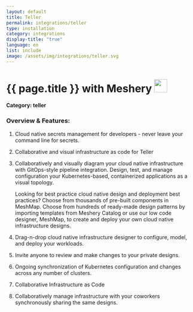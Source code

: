 ```yaml
---
layout: default
title: Teller
permalink: integrations/teller
type: installation
category: integrations
display-title: "true"
language: en
list: include
image: /assets/img/integrations/teller.svg
---
```


<h1>{{ page.title }} with Meshery <img src="{{ page.image }}" style="width: 35px; height: 35px;" /></h1>


#### Category: teller

### Overview & Features:
1. Cloud native secrets management for developers - never leave your command line for secrets.

2. Collaborative and visual infrastructure as code for Teller

4. 
    Collaboratively and visually diagram your cloud native infrastructure with GitOps-style pipeline integration. Design, test, and manage configuration your Kubernetes-based, containerized applications as a visual topology.



    Looking for best practice cloud native design and deployment best practices? Choose from thousands of pre-built components in MeshMap. Choose from hundreds of ready-made design patterns by importing templates from Meshery Catalog or use our low code designer, MeshMap, to create and deploy your own cloud native infrastructure designs.



5. Drag-n-drop cloud native infrastructure designer to configure, model, and deploy your workloads.

6. Invite anyone to review and make changes to your private designs.

7. Ongoing synchronization of Kubernetes configuration and changes across any number of clusters.

8. Collaborative Infrastructure as Code

9. Collaboratively manage infrastructure with your coworkers synchronously sharing the same designs.

